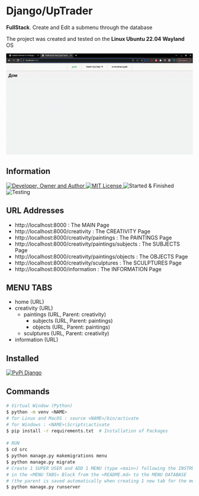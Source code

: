 # Django/UpTrader
**FullStack**. Create and Edit a submenu through the database

The project was created and tested on the **Linux Ubuntu 22.04 Wayland** OS

![](result.gif)

## Information
<div id="information" align="left">
  <a href="https://github.com/MoguchiyDD" target="_blank">
    <img alt="Developer, Owner and Author" src="https://img.shields.io/badge/Developer,%20Owner%20and%20Author-МогучийДД%20(MoguchiyDD)-FF4F1E?style=for-the-badge" />
  </a>
  <a href="../../../LICENSE" target="_blank">
    <img alt="MIT License" src="https://img.shields.io/badge/License-MIT%20License-6A1B9A?style=for-the-badge" />
  </a>
  <img alt="Started & Finished" src="https://img.shields.io/badge/Started%20&%20Finished-2024.03.05%20/%202024.03.07-F9A825?style=for-the-badge" />
  <img alt="Testing" src="https://img.shields.io/badge/Testing-Google%20Chrome%20and%20Firefox-2E7D32?style=for-the-badge" />
</div>

## URL Addresses
- http://localhost:8000 : The MAIN Page
- http://localhost:8000/creativity : The CREATIVITY Page
- http://localhost:8000/creativity/paintings : The PAINTINGS Page
- http://localhost:8000/creativity/paintings/subjects : The SUBJECTS Page
- http://localhost:8000/creativity/paintings/objects : The OBJECTS Page
- http://localhost:8000/creativity/sculptures : The SCULPTURES Page
- http://localhost:8000/information : The INFORMATION Page

## MENU TABS
- home (URL)
- creativity (URL)
  - paintings (URL, Parent: creativity)
    - subjects (URL, Parent: paintings)
    - objects (URL, Parent: paintings)
  - sculptures (URL, Parent: creativity)
- information (URL)

## Installed
<div id="installed" align="left">
  <a href="https://pypi.org/project/Django/" target="_blank">
    <img alt="PyPi Django" src="https://img.shields.io/badge/PyPi-Django-0073B7?style=for-the-badge" />
  </a>
</div>

## Commands
```Bash
# Virtual Window (Python)
$ python -m venv <NAME>
# for Linux and MacOS : source <NAME>/bin/activate
# for Windows : <NAME>\Scripts\activate
$ pip install -r requirements.txt  # Installation of Packages 

# RUN
$ cd src
$ python manage.py makemigrations menu
$ python manage.py migrate
# Create 1 SUPER USER and ADD 1 MENU (type «main») following the INSTRUCTION
# in the «MENU TABS» Block from the «README.md» to the MENU DATABASE
# (the parent is saved automatically when creating 1 new tab for the menu)
$ python manage.py runserver
```
